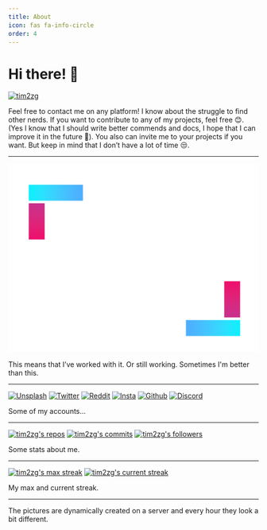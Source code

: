 ```yaml
---
title: About
icon: fas fa-info-circle
order: 4
---
```


# Hi there! 👋

[![tim2zg](https://img.tim2zg.me/main)](https://github.com/tim2zg)

Feel free to contact me on any platform! I know about the struggle to find other nerds. If you want to contribute to any of my projects, feel free 😊. (Yes I know that I should write better commends and docs, I hope that I can improve it in the future 🤔). You also can invite me to your projects if you want. But keep in mind that I don’t have a lot of time 😒.

---

[![tim2zg](https://github.com/tim2zg/tim2zg/raw/main/asdf.png)](https://github.com/tim2zg)

This means that I’ve worked with it. Or still working. Sometimes I'm better than this.

---


[![Unsplash](https://img.tim2zg.me/unsplash)](https://unsplash.com/@tim2zg)
[![Twitter](https://img.tim2zg.me/twitter)](https://twitter.com/tim2zg)
[![Reddit](https://img.tim2zg.me/reddit)](https://www.reddit.com/user/tim2zg)
[![Insta](https://img.tim2zg.me/insta)](https://www.instagram.com/tim2zg/)
[![Github](https://img.tim2zg.me/github)](https://github.com/tim2zg)
[![Discord](https://img.tim2zg.me/discord)](https://discord.com/users/538619414858301443)

Some of my accounts...

---

[![tim2zg's repos](https://img.tim2zg.me/userrepos)](https://github.com/tim2zg)
[![tim2zg's commits](https://img.tim2zg.me/contributes)](https://github.com/tim2zg)
[![tim2zg's followers](https://img.tim2zg.me/followers)](https://github.com/tim2zg)

Some stats about me.

---


[![tim2zg's max streak](https://img.tim2zg.me/streak)](https://github.com/tim2zg)
[![tim2zg's current streak](https://img.tim2zg.me/streaklong)](https://github.com/tim2zg)

My max and current streak.

---

The pictures are dynamically created on a server and every hour they look a bit different.

